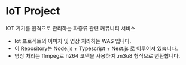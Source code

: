 # IoT Project

IOT 기기를 원격으로 관리하는 파충류 관련 커뮤니티 서비스

- Iot 프로젝트의 이미지 및 영상 처리하는 WAS 입니다.
- 이 Repository는 Node.js + Typescript + Nest.js 로 이루어져 있습니다.
- 영상 처리는 ffmpeg로 h264 코덱을 사용하여 .m3u8 형식으로 변환합니다.
